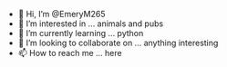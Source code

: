 - 👋 Hi, I’m @EmeryM265
- 👀 I’m interested in ... animals and pubs
- 🌱 I’m currently learning ... python
- 💞️ I’m looking to collaborate on ... anything interesting
- 📫 How to reach me ... here

<!---
EmeryM265/EmeryM265 is a ✨ special ✨ repository because its `README.md` (this file) appears on your GitHub profile.
You can click the Preview link to take a look at your changes.
--->
